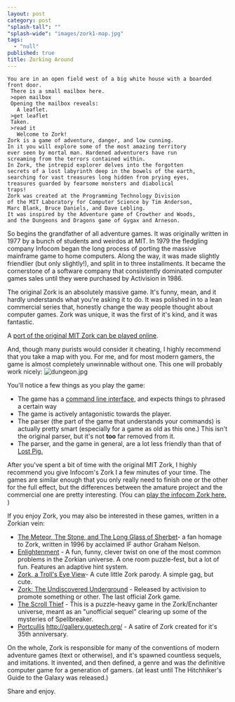 ```yaml
---
layout: post
category: post
"splash-tall": ""
"splash-wide": "images/zork1-map.jpg"
tags: 
  - "null"
published: true
title: Zorking Around
---
```


 	You are in an open field west of a big white house with a boarded front door.
	 There is a small mailbox here.
	 >open mailbox
	 Opening the mailbox reveals:
	   A leaflet.
	 >get leaflet
	 Taken.
	 >read it
       Welcome to Zork!
    Zork is a game of adventure, danger, and low cunning.  
    In it you will explore some of the most amazing territory
    ever seen by mortal man. Hardened adventurers have run 
    screaming from the terrors contained within.
    In Zork, the intrepid explorer delves into the forgotten 
    secrets of a lost labyrinth deep in the bowels of the earth,
    searching for vast treasures long hidden from prying eyes, 
    treasures guarded by fearsome monsters and diabolical
    traps!
    Zork was created at the Programming Technology Division 
    of the MIT Laboratory for Computer Science by Tim Anderson, 
    Marc Blank, Bruce Daniels, and Dave Lebling.
    It was inspired by the Adventure game of Crowther and Woods, 
    and the Dungeons and Dragons game of Gygax and Arneson. 

So begins the grandfather of all adventure games. It was originally written in 1977 by a bunch of students and weirdos at MIT. In 1979 the fledgling company Infocom began the long process of porting the massive mainframe game to home computers. Along the way, it was made slightly friendlier (but only slightly!), and split in to three installments. It became the cornerstone of a software company that consistently dominated computer games sales until they were purchased by Activision in 1986. 

The original Zork is an absolutely massive game. It's funny, mean, and it hardly understands what you're asking it to do. It was polished in to a lean commercial series that, honestly change the way people thought about computer games. Zork was unique, it was the first of it's kind, and it was fantastic. 

A [port of the original MIT Zork can be played online](http://iplayif.com/?story=http://parchment.toolness.com/if-archive/games/zcode/zdungeon.z5.js). 

And, though many purists would consider it cheating, I highly recommend that you take a map with you. For me, and for most modern gamers, the game is almost completely unwinnable without one. This one will probably work nicely: 
![dungeon.jpg]({{site.baseurl}}/images/dungeon.jpg)

You'll notice a few things as you play the game:

* The game has a [command line interface](http://ajroach42.github.io/chat-interfaces-are-the-new-command-line/), and expects things to phrased a certain way 
* The game is actively antagonistic towards the player. 
* The parser (the part of the game that understands your commands) is actually pretty smart (especially for a game as old as this one.) This isn't the original parser, but it's not **too** far removed from it. 
* The parser, and the game in general, are a lot less friendly than that of [Lost Pig.](http://ajroach42.github.io/lost-pig-a-journey-of-discovery/)

After you've spent a bit of time with the original MIT Zork, I highly recommend you give Infocom's Zork I a few minutes of your time. The games are similar enough that you only really need to finish one or the other for the full effect, but the differences between the amature project and the commercial one are pretty interesting. (You can [play the infocom Zork here.](http://iplayif.com/?story=http%3A%2F%2Fwww.batmantis.com%2Fzorks%2Fzork1.z5) ) 

If you enjoy Zork, you may also be interested in these games, written in a Zorkian vein: 

* [The Meteor, The Stone, and The Long Glass of Sherbet](http://iplayif.com/?story=http%3A%2F%2Fwww.ifarchive.org%2Fif-archive%2Fgames%2Fzcode%2Fsherbet.z5)- a fan homage to Zork, written in 1996 by acclaimed IF author Graham Nelson. 
* [Enlightenment](http://iplayif.com/?story=http%3A%2F%2Fwww.ifarchive.org%2Fif-archive%2Fgames%2Fcompetition98%2Finform%2Fenlighte%2Fenlighte.z5) - A fun, funny, clever twist on one of the most common problems in the Zorkian universe. A one room puzzle-fest, but a lot of fun. Features an adaptive hint system. 
* [Zork, a Troll's Eye View](http://iplayif.com/?story=http%3A%2F%2Fwww.ifarchive.org%2Fif-archive%2Fgames%2Fzcode%2Ftroll.z5)- A cute little Zork parody. A simple gag, but cute. 
* [Zork: The Undiscovered Underground](http://iplayif.com/?story=http%3A%2F%2Fwww.batmantis.com%2Fzorks%2Fztuu.z5) - Released by activision to promote something or other. The last official Zork game. 
* [The Scroll Thief](http://iplayif.com/?story=http%3A%2F%2Fmeadstelzer.com%2Fdaniel%2Fif%2Fscrollthief%2FScroll%2520Thief.gblorb) - This is a puzzle-heavy game in the Zork/Enchanter universe, meant as an "unofficial sequel" clearing up some of the mysteries of Spellbreaker. 
* [Portcullis](http://versificator.net/portcullis/) 
http://gallery.guetech.org/ - A satire of Zork created for it's 35th anniversary. 

On the whole, Zork is responsible for many of the conventions of modern adventure games (text or otherwise), and it's spawned countless sequels, and imitations. It invented, and then defined, a genre and was *the* definitive computer game for a generation of gamers. (at least until The Hitchhiker's Guide to the Galaxy was released.) 

Share and enjoy.
